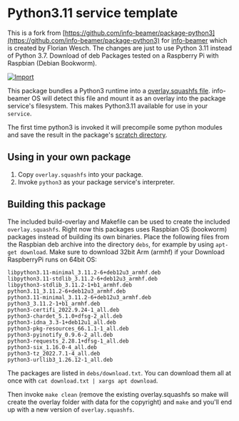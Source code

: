 # Python3.11 service template 

This is a fork from [https://github.com/info-beamer/package-python3](https://github.com/info-beamer/package-python3) for [info-beamer](https://info-beamer.com) which is created by Florian Wesch. 
The changes are just to use Python 3.11 instead of Python 3.7. 
Download of deb Packages tested on a Raspberry Pi with Raspbian (Debian Bookworm).

[![Import](https://cdn.infobeamer.com/s/img/import.png)](https://info-beamer.com/use?url=https://github.com/info-beamer/package-python3)

This package bundles a Python3 runtime into a
[overlay.squashfs file](https://info-beamer.com/doc/package-services#customoverlay).
info-beamer OS will detect this file and mount it as an overlay into the
package service's filesystem. This makes Python3.11 available for use in
your `service`.

The first time python3 is invoked it will precompile some python modules
and save the result in the package's
[scratch directory](https://info-beamer.com/doc/package-services#scratchdirectory).

## Using in your own package

1. Copy `overlay.squashfs` into your package. 
1. Invoke `python3` as your package service's interpreter.

## Building this package

The included build-overlay and Makefile can be used to create the included
`overlay.squashfs`. Right now this packages uses Raspbian OS (bookworm) packages
instead of building its own binaries. Place the following files from the
Raspbian deb archive into the directory `debs`, for example by using
`apt-get download`. Make sure to download 32bit Arm (armhf) if your Download RaspberryPi runs on 64bit OS:

```
libpython3.11-minimal_3.11.2-6+deb12u3_armhf.deb
libpython3.11-stdlib_3.11.2-6+deb12u3_armhf.deb
libpython3-stdlib_3.11.2-1+b1_armhf.deb
python3.11_3.11.2-6+deb12u3_armhf.deb
python3.11-minimal_3.11.2-6+deb12u3_armhf.deb
python3_3.11.2-1+b1_armhf.deb
python3-certifi_2022.9.24-1_all.deb
python3-chardet_5.1.0+dfsg-2_all.deb
python3-idna_3.3-1+deb12u1_all.deb
python3-pkg-resources_66.1.1-1_all.deb
python3-pyinotify_0.9.6-2_all.deb
python3-requests_2.28.1+dfsg-1_all.deb
python3-six_1.16.0-4_all.deb
python3-tz_2022.7.1-4_all.deb
python3-urllib3_1.26.12-1_all.deb
```

The packages are listed in `debs/download.txt`. You can download them all at once with `cat download.txt | xargs apt download`.

Then invoke `make clean` (remove the existing overlay.squashfs so make will create the overlay folder with data for the copyright) and `make` and you'll end up with a new version of `overlay.squashfs`.
